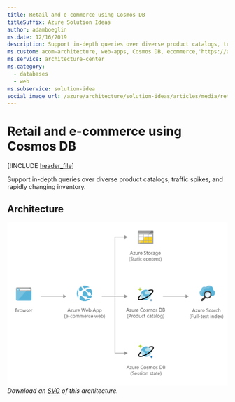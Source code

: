 ```yaml
---
title: Retail and e-commerce using Cosmos DB
titleSuffix: Azure Solution Ideas
author: adamboeglin
ms.date: 12/16/2019
description: Support in-depth queries over diverse product catalogs, traffic spikes, and rapidly changing inventory.
ms.custom: acom-architecture, web-apps, Cosmos DB, ecommerce,'https://azure.microsoft.com/solutions/architecture/retail-and-e-commerce-using-cosmos-db/'
ms.service: architecture-center
ms.category:
  - databases
  - web
ms.subservice: solution-idea
social_image_url: /azure/architecture/solution-ideas/articles/media/retail-and-e-commerce-using-cosmos-db.png
---
```


# Retail and e-commerce using Cosmos DB

[!INCLUDE [header_file](../../../includes/sol-idea-header.md)]

Support in-depth queries over diverse product catalogs, traffic spikes, and rapidly changing inventory.

## Architecture

![Architecture Diagram](../media/retail-and-e-commerce-using-cosmos-db.png)
*Download an [SVG](../media/retail-and-e-commerce-using-cosmos-db.svg) of this architecture.*

